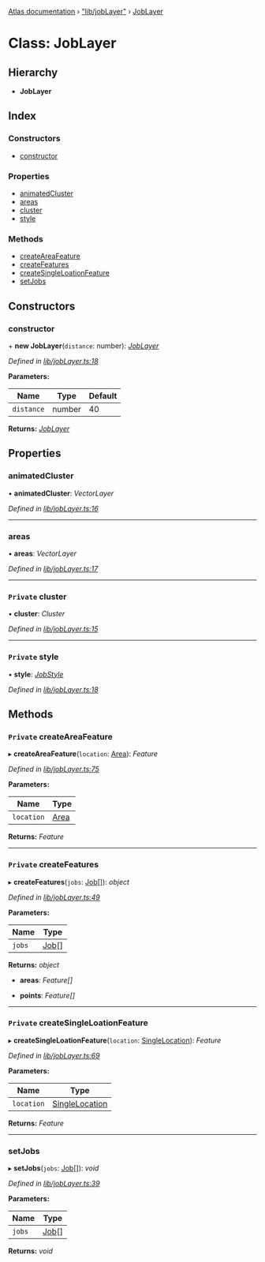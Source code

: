 [Atlas documentation](../globals.md) › ["lib/jobLayer"](../modules/_lib_joblayer_.md) › [JobLayer](_lib_joblayer_.joblayer.md)

# Class: JobLayer

## Hierarchy

* **JobLayer**

## Index

### Constructors

* [constructor](_lib_joblayer_.joblayer.md#constructor)

### Properties

* [animatedCluster](_lib_joblayer_.joblayer.md#animatedcluster)
* [areas](_lib_joblayer_.joblayer.md#areas)
* [cluster](_lib_joblayer_.joblayer.md#private-cluster)
* [style](_lib_joblayer_.joblayer.md#private-style)

### Methods

* [createAreaFeature](_lib_joblayer_.joblayer.md#private-createareafeature)
* [createFeatures](_lib_joblayer_.joblayer.md#private-createfeatures)
* [createSingleLoationFeature](_lib_joblayer_.joblayer.md#private-createsingleloationfeature)
* [setJobs](_lib_joblayer_.joblayer.md#setjobs)

## Constructors

###  constructor

\+ **new JobLayer**(`distance`: number): *[JobLayer](_lib_joblayer_.joblayer.md)*

*Defined in [lib/jobLayer.ts:18](https://github.com/chronark/atlas/blob/77d7c19/src/lib/jobLayer.ts#L18)*

**Parameters:**

Name | Type | Default |
------ | ------ | ------ |
`distance` | number | 40 |

**Returns:** *[JobLayer](_lib_joblayer_.joblayer.md)*

## Properties

###  animatedCluster

• **animatedCluster**: *VectorLayer*

*Defined in [lib/jobLayer.ts:16](https://github.com/chronark/atlas/blob/77d7c19/src/lib/jobLayer.ts#L16)*

___

###  areas

• **areas**: *VectorLayer*

*Defined in [lib/jobLayer.ts:17](https://github.com/chronark/atlas/blob/77d7c19/src/lib/jobLayer.ts#L17)*

___

### `Private` cluster

• **cluster**: *Cluster*

*Defined in [lib/jobLayer.ts:15](https://github.com/chronark/atlas/blob/77d7c19/src/lib/jobLayer.ts#L15)*

___

### `Private` style

• **style**: *[JobStyle](_styles_jobs_.jobstyle.md)*

*Defined in [lib/jobLayer.ts:18](https://github.com/chronark/atlas/blob/77d7c19/src/lib/jobLayer.ts#L18)*

## Methods

### `Private` createAreaFeature

▸ **createAreaFeature**(`location`: [Area](../modules/_types_customtypes_.md#area)): *Feature*

*Defined in [lib/jobLayer.ts:75](https://github.com/chronark/atlas/blob/77d7c19/src/lib/jobLayer.ts#L75)*

**Parameters:**

Name | Type |
------ | ------ |
`location` | [Area](../modules/_types_customtypes_.md#area) |

**Returns:** *Feature*

___

### `Private` createFeatures

▸ **createFeatures**(`jobs`: [Job](../interfaces/_types_customtypes_.job.md)[]): *object*

*Defined in [lib/jobLayer.ts:49](https://github.com/chronark/atlas/blob/77d7c19/src/lib/jobLayer.ts#L49)*

**Parameters:**

Name | Type |
------ | ------ |
`jobs` | [Job](../interfaces/_types_customtypes_.job.md)[] |

**Returns:** *object*

* **areas**: *Feature[]*

* **points**: *Feature[]*

___

### `Private` createSingleLoationFeature

▸ **createSingleLoationFeature**(`location`: [SingleLocation](../interfaces/_types_customtypes_.singlelocation.md)): *Feature*

*Defined in [lib/jobLayer.ts:69](https://github.com/chronark/atlas/blob/77d7c19/src/lib/jobLayer.ts#L69)*

**Parameters:**

Name | Type |
------ | ------ |
`location` | [SingleLocation](../interfaces/_types_customtypes_.singlelocation.md) |

**Returns:** *Feature*

___

###  setJobs

▸ **setJobs**(`jobs`: [Job](../interfaces/_types_customtypes_.job.md)[]): *void*

*Defined in [lib/jobLayer.ts:39](https://github.com/chronark/atlas/blob/77d7c19/src/lib/jobLayer.ts#L39)*

**Parameters:**

Name | Type |
------ | ------ |
`jobs` | [Job](../interfaces/_types_customtypes_.job.md)[] |

**Returns:** *void*
